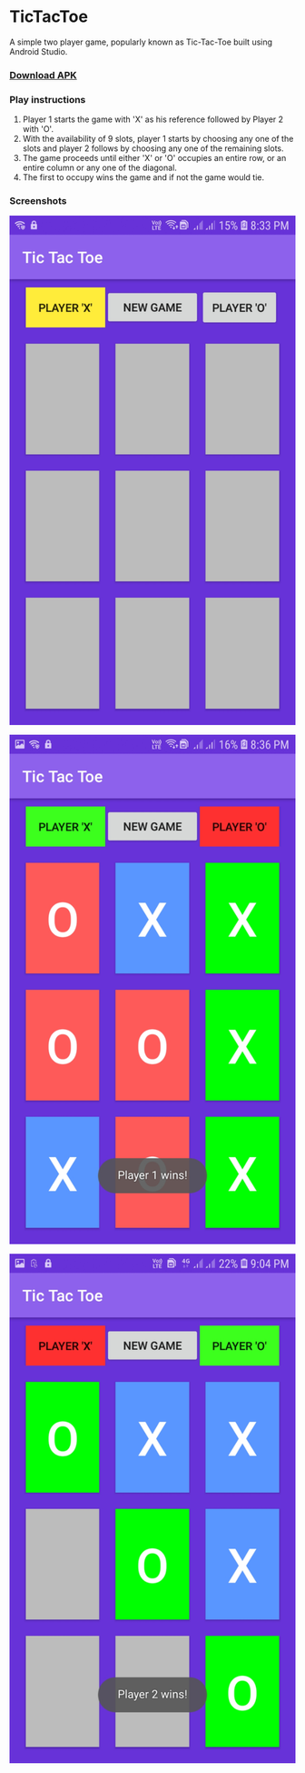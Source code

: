 # TicTacToe
A simple two player game, popularly known as Tic-Tac-Toe built using Android Studio.
### [Download APK](https://drive.google.com/file/d/1jeh9TVnK7T9MdrgpejqLPZfkzDIY8sYs/view?usp=sharing)

### Play instructions 
1. Player 1 starts the game with 'X' as his reference followed by Player 2 with 'O'.
2. With the availability of 9 slots, player 1 starts by choosing any one of the slots and player 2 follows by choosing any one of the remaining slots.
3. The game proceeds until either 'X' or 'O' occupies an entire row, or an entire column or any one of the diagonal.
4. The first to occupy wins the game and if not the game would tie.


### Screenshots
![Homepage](/Screenshots/ss1.jpg?raw=true "Home page")

![Homepage](/Screenshots/ss2.jpg?raw=true "Home page")

![Homepage](/Screenshots/ss7.jpg?raw=true "Home page")
